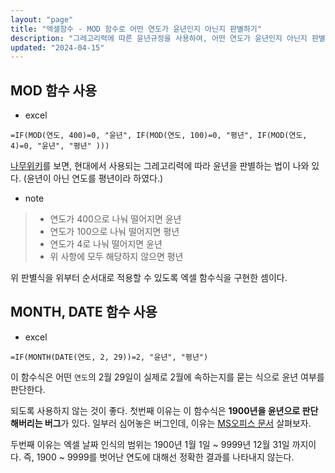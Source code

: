 ```yaml
---
layout: "page"
title: "엑셀함수 - MOD 함수로 어떤 연도가 윤년인지 아닌지 판별하기"
description: "그레고리력에 따른 윤년규정을 사용하여, 어떤 연도가 윤년인지 아닌지 판별하는 함수식"
updated: "2024-04-15"
---
```


## MOD 함수 사용

- excel
```excel
=IF(MOD(연도, 400)=0, "윤년", IF(MOD(연도, 100)=0, "평년", IF(MOD(연도, 4)=0, "윤년", "평년" )))
```

[나무위키](https://namu.wiki/w/%EC%9C%A4%EB%85%84)를 보면, 현대에서 사용되는 그레고리력에 따라 윤년을 판별하는 법이 나와 있다. (윤년이 아닌 연도를 평년이라 하였다.)

- note
> - 연도가 400으로 나눠 떨어지면 윤년
> - 연도가 100으로 나눠 떨어지면 평년
> - 연도가 4로 나눠 떨어지면 윤년
> - 위 사항에 모두 해당하지 않으면 평년

위 판별식을 위부터 순서대로 적용할 수 있도록 엑셀 함수식을 구현한 셈이다.

## MONTH, DATE 함수 사용

- excel
```excel
=IF(MONTH(DATE(연도, 2, 29))=2, "윤년", "평년")
```

이 함수식은 어떤 `연도`의 2월 29일이 실제로 2월에 속하는지를 묻는 식으로 윤년 여부를 판단한다.

되도록 사용하지 않는 것이 좋다. 첫번째 이유는 이 함수식은 **1900년을 윤년으로 판단해버리는 버그**가 있다. 일부러 심어놓은 버그인데, 이유는 [MS오피스 문서](https://docs.microsoft.com/ko-KR/office/troubleshoot/excel/wrongly-assumes-1900-is-leap-year) 살펴보자.

두번째 이유는 엑셀 날짜 인식의 범위는 1900년 1월 1일 ~ 9999년 12월 31일 까지이다. 즉, 1900 ~ 9999를 벗어난 연도에 대해선 정확한 결과를 나타내지 않는다.